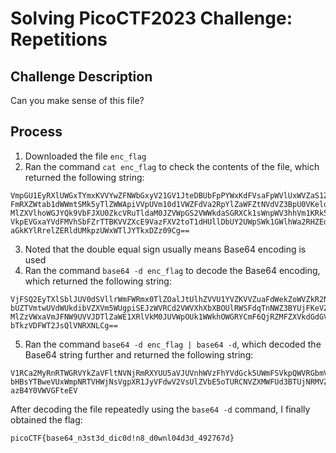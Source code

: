 # Solving PicoCTF2023 Challenge: Repetitions

## Challenge Description
Can you make sense of this file?


## Process

1. Downloaded the file `enc_flag`
2. Ran the command `cat enc_flag` to check the contents of the file, which returned the following string:

```
VmpGU1EyRXlUWGxTYmxKVVYwZFNWbGxyV21GV1JteDBUbFpPYWxKdFVsaFpWVlUxWVZaS1ZWWnVh
FmRXZWtab1dWWmtSMk5yTlZWWApiVVpUVm10d1VWZFdVa2RpYlZaWFZtNVdVZ3BpU0VKeldWUkNk
MlZXVlhoWGJYQk9VbFJXU0ZkcVRuTldaM0JZVWpGS2VWWkdaSGRXCk1sWnpWV3hhVm1KRk5XOVVW
VkpEVGxaYVdFMVhSbFZrTTBKVVZXcE9VazFXV2toT1dHUllDbUY2UWpSWk1GWlhWa2RHZEdWRlZs
aGkKYlRrelZERldUMkpzUWxWTlJYTkxDZz09Cg==
```

3. Noted that the double equal sign usually means Base64 encoding is used
4. Ran the command `base64 -d enc_flag` to decode the Base64 encoding, which returned the following string:

```
VjFSQ2EyTXlSblJUV0dSVllrWmFWRmx0TlZOalJtUlhZVVU1YVZKVVZuaFdWekZoWVZkR2NrNVVX
bUZTVmtwUVdWUkdibVZXVm5WUgpiSEJzWVRCd2VWVXhXbXBOUlRWSFdqTnNWZ3BYUjFKeVZGZHdW
MlZzVWxaVmJFNW9UVVJDTlZaWE1XRlVkM0JUVWpOUk1WWkhOWGRYCmF6QjRZMFZXVkdGdGVFVlhi
bTkzVDFWT2JsQlVNRXNLCg==
```

5. Ran the command `base64 -d enc_flag | base64 -d`, which decoded the Base64 string further and returned the following string:

```
V1RCa2MyRnRTWGRVYkZaVFltNVNjRmRXYUU5aVJUVnhWVzFhYVdGck5UWmFSVkpQWVRGbmVWVnVR
bHBsYTBweVUxWmpNRTVHWjNsVgpXR1JyVFdwV2VsUlZVbE5oTURCNVZXMWFUd3BTUjNRMVZHNXdX
azB4Y0VWVGFteEV
```

After decoding the file repeatedly using the `base64 -d` command, I finally obtained the flag:

```
picoCTF{base64_n3st3d_dic0d!n8_d0wnl04d3d_492767d}
```
